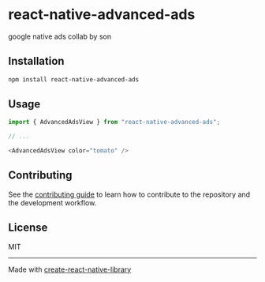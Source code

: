 # react-native-advanced-ads
google native ads collab by son
## Installation

```sh
npm install react-native-advanced-ads
```

## Usage

```js
import { AdvancedAdsView } from "react-native-advanced-ads";

// ...

<AdvancedAdsView color="tomato" />
```

## Contributing

See the [contributing guide](CONTRIBUTING.md) to learn how to contribute to the repository and the development workflow.

## License

MIT

---

Made with [create-react-native-library](https://github.com/callstack/react-native-builder-bob)
